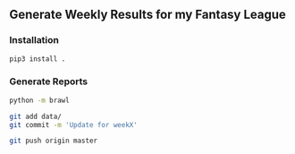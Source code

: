 ## Generate Weekly Results for my Fantasy League

### Installation

```bash
pip3 install .
```

### Generate Reports

```bash
python -m brawl

git add data/
git commit -m 'Update for weekX'

git push origin master
```

